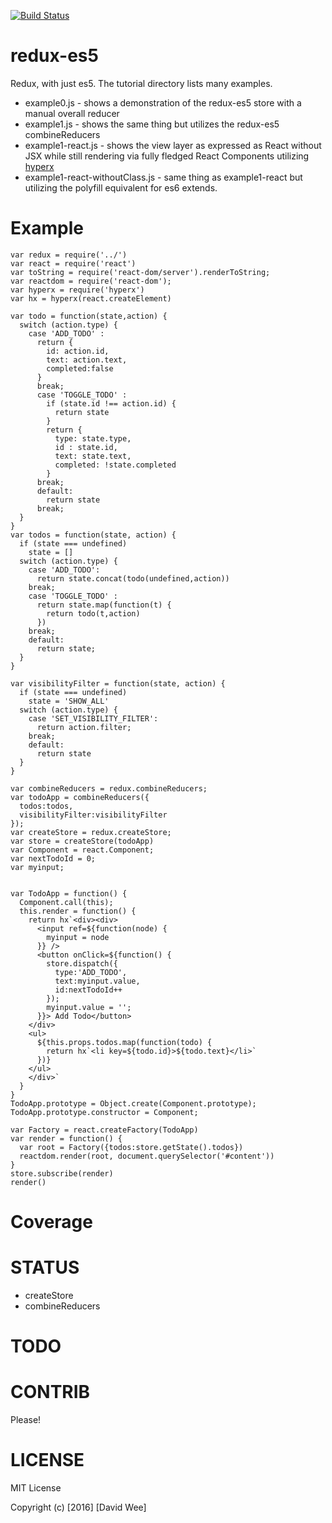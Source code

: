 [![Build Status](https://travis-ci.org/rook2pawn/redux-es5.svg?branch=master)](https://travis-ci.org/rook2pawn/redux-es5)

redux-es5
=========

Redux, with just es5. The tutorial directory lists many examples. 

  * example0.js - shows a demonstration of the redux-es5 store with a manual overall reducer
  * example1.js - shows the same thing but utilizes the redux-es5 combineReducers
  * example1-react.js - shows the view layer as expressed as React without JSX while still rendering via fully fledged React Components utilizing [hyperx](https://github.com/substack/hyperx)
  * example1-react-withoutClass.js - same thing as example1-react but utilizing the polyfill equivalent for es6 extends.

Example
=======


    var redux = require('../')
    var react = require('react')
    var toString = require('react-dom/server').renderToString;
    var reactdom = require('react-dom');
    var hyperx = require('hyperx')
    var hx = hyperx(react.createElement)

    var todo = function(state,action) {
      switch (action.type) {
        case 'ADD_TODO' :
          return {
            id: action.id,
            text: action.text,
            completed:false
          }
          break;
          case 'TOGGLE_TODO' :
            if (state.id !== action.id) {
              return state
            }
            return {
              type: state.type,
              id : state.id,
              text: state.text,
              completed: !state.completed
            }
          break;
          default:
            return state
          break;
      }
    }
    var todos = function(state, action) {
      if (state === undefined) 
        state = []
      switch (action.type) {
        case 'ADD_TODO': 
          return state.concat(todo(undefined,action))
        break;
        case 'TOGGLE_TODO' :
          return state.map(function(t) {
            return todo(t,action) 
          })
        break;
        default:
          return state;
      }
    }

    var visibilityFilter = function(state, action) {
      if (state === undefined) 
        state = 'SHOW_ALL'
      switch (action.type) {
        case 'SET_VISIBILITY_FILTER':
          return action.filter;
        break;
        default:
          return state
      }
    }

    var combineReducers = redux.combineReducers;
    var todoApp = combineReducers({
      todos:todos,
      visibilityFilter:visibilityFilter
    });
    var createStore = redux.createStore;
    var store = createStore(todoApp)
    var Component = react.Component;
    var nextTodoId = 0;
    var myinput;


    var TodoApp = function() {
      Component.call(this);
      this.render = function() {
        return hx`<div><div>
          <input ref=${function(node) {
            myinput = node 
          }} />
          <button onClick=${function() {
            store.dispatch({
              type:'ADD_TODO',
              text:myinput.value,
              id:nextTodoId++
            });
            myinput.value = '';
          }}> Add Todo</button>
        </div>
        <ul>
          ${this.props.todos.map(function(todo) {
            return hx`<li key=${todo.id}>${todo.text}</li>`
          })}
        </ul>
        </div>`
      }
    }
    TodoApp.prototype = Object.create(Component.prototype);
    TodoApp.prototype.constructor = Component;

    var Factory = react.createFactory(TodoApp)
    var render = function() {
      var root = Factory({todos:store.getState().todos})
      reactdom.render(root, document.querySelector('#content'))
    }
    store.subscribe(render)
    render()



Coverage
========


STATUS
======

 * createStore
 * combineReducers

TODO
====

CONTRIB
=======

Please!

LICENSE
=======

MIT License

Copyright (c) [2016] [David Wee]

